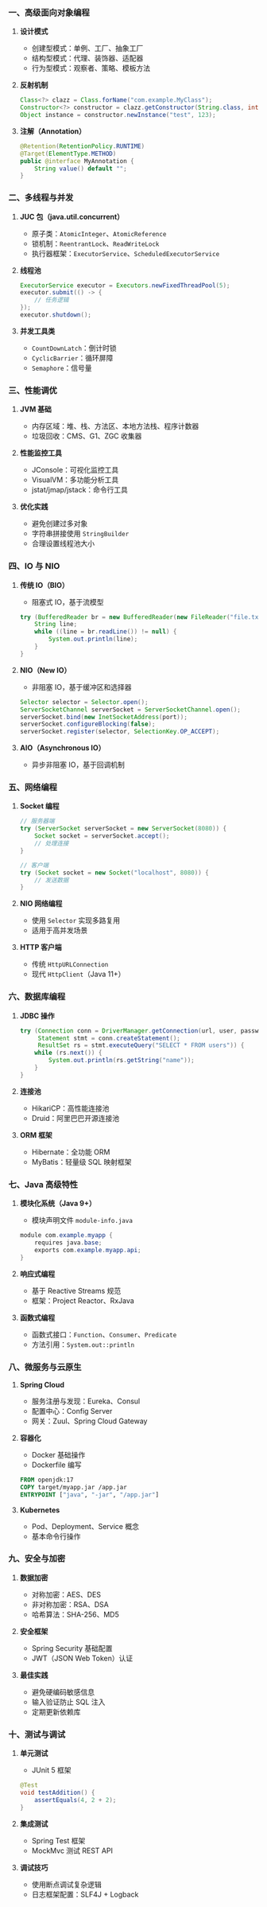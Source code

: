 ### 一、高级面向对象编程
1. **设计模式**
   - 创建型模式：单例、工厂、抽象工厂
   - 结构型模式：代理、装饰器、适配器
   - 行为型模式：观察者、策略、模板方法

2. **反射机制**
   ```java
   Class<?> clazz = Class.forName("com.example.MyClass");
   Constructor<?> constructor = clazz.getConstructor(String.class, int.class);
   Object instance = constructor.newInstance("test", 123);
   ```

3. **注解（Annotation）**
   ```java
   @Retention(RetentionPolicy.RUNTIME)
   @Target(ElementType.METHOD)
   public @interface MyAnnotation {
       String value() default "";
   }
   ```

### 二、多线程与并发
1. **JUC 包（java.util.concurrent）**
   - 原子类：`AtomicInteger`、`AtomicReference`
   - 锁机制：`ReentrantLock`、`ReadWriteLock`
   - 执行器框架：`ExecutorService`、`ScheduledExecutorService`

2. **线程池**
   ```java
   ExecutorService executor = Executors.newFixedThreadPool(5);
   executor.submit(() -> {
       // 任务逻辑
   });
   executor.shutdown();
   ```

3. **并发工具类**
   - `CountDownLatch`：倒计时锁
   - `CyclicBarrier`：循环屏障
   - `Semaphore`：信号量

### 三、性能调优
1. **JVM 基础**
   - 内存区域：堆、栈、方法区、本地方法栈、程序计数器
   - 垃圾回收：CMS、G1、ZGC 收集器

2. **性能监控工具**
   - JConsole：可视化监控工具
   - VisualVM：多功能分析工具
   - jstat/jmap/jstack：命令行工具

3. **优化实践**
   - 避免创建过多对象
   - 字符串拼接使用 `StringBuilder`
   - 合理设置线程池大小

### 四、IO 与 NIO
1. **传统 IO（BIO）**
   - 阻塞式 IO，基于流模型
   ```java
   try (BufferedReader br = new BufferedReader(new FileReader("file.txt"))) {
       String line;
       while ((line = br.readLine()) != null) {
           System.out.println(line);
       }
   }
   ```

2. **NIO（New IO）**
   - 非阻塞 IO，基于缓冲区和选择器
   ```java
   Selector selector = Selector.open();
   ServerSocketChannel serverSocket = ServerSocketChannel.open();
   serverSocket.bind(new InetSocketAddress(port));
   serverSocket.configureBlocking(false);
   serverSocket.register(selector, SelectionKey.OP_ACCEPT);
   ```

3. **AIO（Asynchronous IO）**
   - 异步非阻塞 IO，基于回调机制

### 五、网络编程
1. **Socket 编程**
   ```java
   // 服务器端
   try (ServerSocket serverSocket = new ServerSocket(8080)) {
       Socket socket = serverSocket.accept();
       // 处理连接
   }

   // 客户端
   try (Socket socket = new Socket("localhost", 8080)) {
       // 发送数据
   }
   ```

2. **NIO 网络编程**
   - 使用 `Selector` 实现多路复用
   - 适用于高并发场景

3. **HTTP 客户端**
   - 传统 `HttpURLConnection`
   - 现代 `HttpClient`（Java 11+）

### 六、数据库编程
1. **JDBC 操作**
   ```java
   try (Connection conn = DriverManager.getConnection(url, user, password);
        Statement stmt = conn.createStatement();
        ResultSet rs = stmt.executeQuery("SELECT * FROM users")) {
       while (rs.next()) {
           System.out.println(rs.getString("name"));
       }
   }
   ```

2. **连接池**
   - HikariCP：高性能连接池
   - Druid：阿里巴巴开源连接池

3. **ORM 框架**
   - Hibernate：全功能 ORM
   - MyBatis：轻量级 SQL 映射框架

### 七、Java 高级特性
1. **模块化系统（Java 9+）**
   - 模块声明文件 `module-info.java`
   ```java
   module com.example.myapp {
       requires java.base;
       exports com.example.myapp.api;
   }
   ```

2. **响应式编程**
   - 基于 Reactive Streams 规范
   - 框架：Project Reactor、RxJava

3. **函数式编程**
   - 函数式接口：`Function`、`Consumer`、`Predicate`
   - 方法引用：`System.out::println`

### 八、微服务与云原生
1. **Spring Cloud**
   - 服务注册与发现：Eureka、Consul
   - 配置中心：Config Server
   - 网关：Zuul、Spring Cloud Gateway

2. **容器化**
   - Docker 基础操作
   - Dockerfile 编写
   ```dockerfile
   FROM openjdk:17
   COPY target/myapp.jar /app.jar
   ENTRYPOINT ["java", "-jar", "/app.jar"]
   ```

3. **Kubernetes**
   - Pod、Deployment、Service 概念
   - 基本命令行操作

### 九、安全与加密
1. **数据加密**
   - 对称加密：AES、DES
   - 非对称加密：RSA、DSA
   - 哈希算法：SHA-256、MD5

2. **安全框架**
   - Spring Security 基础配置
   - JWT（JSON Web Token）认证

3. **最佳实践**
   - 避免硬编码敏感信息
   - 输入验证防止 SQL 注入
   - 定期更新依赖库

### 十、测试与调试
1. **单元测试**
   - JUnit 5 框架
   ```java
   @Test
   void testAddition() {
       assertEquals(4, 2 + 2);
   }
   ```

2. **集成测试**
   - Spring Test 框架
   - MockMvc 测试 REST API

3. **调试技巧**
   - 使用断点调试复杂逻辑
   - 日志框架配置：SLF4J + Logback
